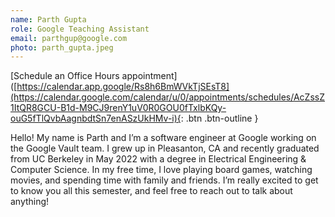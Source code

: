 ```yaml
---
name: Parth Gupta
role: Google Teaching Assistant
email: parthgup@google.com
photo: parth_gupta.jpeg
---
```


[Schedule an Office Hours appointment]([https://calendar.app.google/Rs8h6BmWVkTjSEsT8](https://calendar.google.com/calendar/u/0/appointments/schedules/AcZssZ1ItQR8GCU-B1d-M9CJ9renY1uV0R0GOU0fTxlbKQy-ouG5fTlQvbAagnbdtSn7enASzUkHMv-i){: .btn .btn-outline }

Hello! My name is Parth and I’m a software engineer at Google working on the Google Vault team. I grew up in Pleasanton, CA and recently graduated from UC Berkeley in May 2022 with a degree in Electrical Engineering & Computer Science. In my free time, I love playing board games, watching movies, and spending time with family and friends. I’m really excited to get to know you all this semester, and feel free to reach out to talk about anything!
